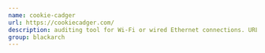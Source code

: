 ```yaml
---
name: cookie-cadger
url: https://cookiecadger.com/
description: auditing tool for Wi-Fi or wired Ethernet connections. URL : https://cookiecadger.com/ Groups : blackarch blackarch-fuzzer blackarch-scanner
group: blackarch
---
```


